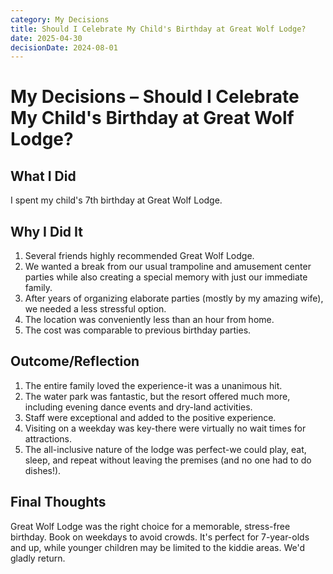 ```yaml
---
category: My Decisions
title: Should I Celebrate My Child's Birthday at Great Wolf Lodge?
date: 2025-04-30
decisionDate: 2024-08-01
---
```


# My Decisions – Should I Celebrate My Child's Birthday at Great Wolf Lodge?

## What I Did
I spent my child's 7th birthday at Great Wolf Lodge.

## Why I Did It
1. Several friends highly recommended Great Wolf Lodge.
2. We wanted a break from our usual trampoline and amusement center parties while also creating a special memory with just our immediate family.
3. After years of organizing elaborate parties (mostly by my amazing wife), we needed a less stressful option.
4. The location was conveniently less than an hour from home.
5. The cost was comparable to previous birthday parties.

## Outcome/Reflection
1. The entire family loved the experience-it was a unanimous hit.
2. The water park was fantastic, but the resort offered much more, including evening dance events and dry-land activities.
3. Staff were exceptional and added to the positive experience.
4. Visiting on a weekday was key-there were virtually no wait times for attractions.
5. The all-inclusive nature of the lodge was perfect-we could play, eat, sleep, and repeat without leaving the premises (and no one had to do dishes!).

## Final Thoughts
Great Wolf Lodge was the right choice for a memorable, stress-free birthday. Book on weekdays to avoid crowds. It's perfect for 7-year-olds and up, while younger children may be limited to the kiddie areas. We'd gladly return. 